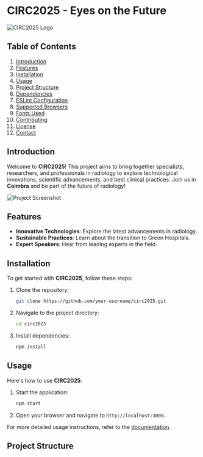 # CIRC2025 - Eyes on the Future

![CIRC2025 Logo](path/to/logo.png)

## Table of Contents

1. [Introduction](#introduction)
2. [Features](#features)
3. [Installation](#installation)
4. [Usage](#usage)
5. [Project Structure](#project-structure)
6. [Dependencies](#dependencies)
7. [ESLint Configuration](#eslint-configuration)
8. [Supported Browsers](#supported-browsers)
9. [Fonts Used](#fonts-used)
10. [Contributing](#contributing)
11. [License](#license)
12. [Contact](#contact)

## Introduction

Welcome to **CIRC2025**! This project aims to bring together specialists, researchers, and professionals in radiology to explore technological innovations, scientific advancements, and best clinical practices. Join us in **Coimbra** and be part of the future of radiology!

![Project Screenshot](path/to/screenshot.png)

## Features

- **Innovative Technologies**: Explore the latest advancements in radiology.
- **Sustainable Practices**: Learn about the transition to Green Hospitals.
- **Expert Speakers**: Hear from leading experts in the field.

## Installation

To get started with **CIRC2025**, follow these steps:

1. Clone the repository:
    ```bash
    git clone https://github.com/your-username/circ2025.git
    ```
2. Navigate to the project directory:
    ```bash
    cd circ2025
    ```
3. Install dependencies:
    ```bash
    npm install
    ```

## Usage

Here's how to use **CIRC2025**:

1. Start the application:
    ```bash
    npm start
    ```
2. Open your browser and navigate to `http://localhost:3000`.

For more detailed usage instructions, refer to the [documentation](docs/USAGE.md).

## Project Structure
